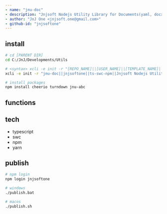 ```yaml
---
- name: "jnu-doc"
- description: "Jnjsoft Nodejs Utility Library for Documents(yaml, docx, xlsx, pdf, hwp, pandoc, ...) Management Functions in Typescript"
- author: "JnJ One <jnjsoft.one@gmail.com>"
- github-id: "jnjsoftone"
---
```


## install

```sh
# cd [PARENT DIR]
cd C:/JnJ/Developments/Utils

# <syntax> xcli -e init -r "[REPO_NAME]||[USER_NAME]||[TEMPLATE_NAME]||[DESCRIPTION]"
xcli -e init -r "jnu-doc||jnjsoftone||ts-swc-npm||Jnjsoft Nodejs Utility Library for Documents(yaml, docx, xlsx, pdf, hwp, pandoc, ...) Management Functions in Typescript"

# install packages
npm install cheerio turndown jnu-abc
```
## functions


## tech

- typescript
- swc
- npm
- yarn

## publish

```sh
# npm login
npm login jnjsoftone

# windows
./publish.bat

# macos
./publish.sh
```
